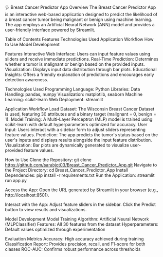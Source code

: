🩺 Breast Cancer Predictor App
Overview
The Breast Cancer Predictor App is an interactive web-based application designed to predict the likelihood of a breast cancer tumor being malignant or benign using machine learning. The app employs an Artificial Neural Network (ANN) model and provides a user-friendly interface powered by Streamlit.

Table of Contents
Features
Technologies Used
Application Workflow
How to Use
Model Development

Features
Interactive Web Interface: Users can input feature values using sliders and receive immediate predictions.
Real-Time Prediction: Determines whether a tumor is malignant or benign based on the provided inputs.
Visualization: Displays input data distribution through bar plots.
Educational Insights: Offers a friendly explanation of predictions and encourages early detection awareness.

Technologies Used
Programming Language: Python
Libraries:
Data Handling: pandas, numpy
Visualization: matplotlib, seaborn
Machine Learning: scikit-learn
Web Deployment: streamlit

Application Workflow
Load Dataset:
The Wisconsin Breast Cancer Dataset is used, featuring 30 attributes and a binary target (malignant = 0, benign = 1).
Model Training:
A Multi-Layer Perceptron (MLP) model is trained using scikit-learn with default hyperparameters optimized for accuracy.
User Input:
Users interact with a sidebar form to adjust sliders representing feature values.
Prediction:
The app predicts the tumor's status based on the user's inputs and displays results alongside the input feature distribution.
Visualization:
Bar plots are dynamically generated to visualize user-provided feature values.

How to Use
Clone the Repository:
git clone https://github.com/sarabjot03/Breast_Cancer_Predictor_App.git
Navigate to the Project Directory:
cd Breast_Cancer_Predictor_App
Install Dependencies:
pip install -r requirements.txt
Run the Application:
streamlit run app.py

Access the App:
Open the URL generated by Streamlit in your browser (e.g., http://localhost:8501).

Interact with the App:
Adjust feature sliders in the sidebar.
Click the Predict button to view results and visualizations.

Model Development
Model Training
Algorithm: Artificial Neural Network (MLPClassifier)
Features: All 30 features from the dataset
Hyperparameters: Default values optimized through experimentation

Evaluation Metrics
Accuracy: High accuracy achieved during training
Classification Report: Provides precision, recall, and F1-score for both classes
ROC-AUC: Confirms robust performance across thresholds
